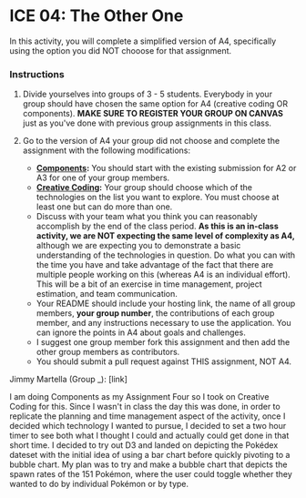 # ICE 04: The Other One

In this activity, you will complete a simplified version of A4, specifically using the option you did NOT chooose for that assignment.

### Instructions

1. Divide yourselves into groups of 3 - 5 students. Everybody in your group should have chosen the same option for A4 (creative coding OR components). **MAKE SURE TO REGISTER YOUR GROUP ON CANVAS** just as you've done with previous group assignments in this class.

2. Go to the version of A4 your group did not choose and complete the assignment with the following modifications:
    * **[Components](https://github.com/jmcuneo/a4-components-a25):** You should start with the existing submission for A2 or A3 for one of your group members.
    * **[Creative Coding](https://github.com/jmcuneo/a4-creative-coding-a25):** Your group should choose which of the technologies on the list you want to explore. You must choose at least one but can do more than one.
    * Discuss with your team what you think you can reasonably accomplish by the end of the class period. **As this is an in-class activity, we are NOT expecting the same level of complexity as A4,** although we are expecting you to demonstrate a basic understanding of the technologies in question. Do what you can with the time you have and take advantage of the fact that there are multiple people working on this (whereas A4 is an individual effort). This will be a bit of an exercise in time management, project estimation, and team communication.
    * Your README should include your hosting link, the name of all group members, **your group number**, the contributions of each group member, and any instructions necessary to use the application. You can ignore the points in A4 about goals and challenges.
    * I suggest one group member fork this assignment and then add the other group members as contributors.
    * You should submit a pull request against THIS assignment, NOT A4.


Jimmy Martella (Group _):
[link]

I am doing Components as my Assignment Four so I took on Creative Coding for this. Since I wasn't in class the day this was done, in order to replicate the planning and time management aspect of the activity, once I decided which technology I wanted to pursue, I decided to set a two hour timer to see both what I thought I could and actually could get done in that short time.
I decided to try out D3 and landed on depicting the Pokédex dateset with the initial idea of using a bar chart before quickly pivoting to a bubble chart. My plan was to try and make a bubble chart that depicts the spawn rates of the 151 Pokémon, where the user could toggle whether they wanted to do by individual Pokémon or by type.